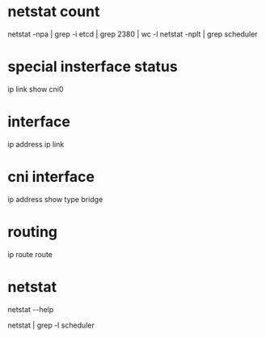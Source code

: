 
# netstat count
netstat -npa | grep -i etcd | grep 2380 | wc -l 
netstat -nplt | grep scheduler


# special insterface status

ip link show cni0

# interface

ip address
ip link


# cni interface 

ip address show type bridge

# routing

ip route 
route

# netstat

netstat --help

netstat | grep -l scheduler
